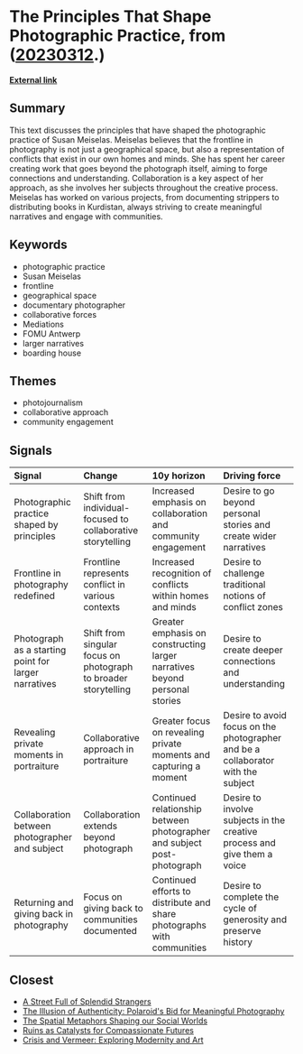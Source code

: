 # __The Principles That Shape Photographic Practice__, from ([20230312](https://kghosh.substack.com/p/20230312).)

__[External link](https://www.magnumphotos.com/theory-and-practice/susan-meiselas-work-ethic/?utm_source=substack&utm_medium=email)__



## Summary

This text discusses the principles that have shaped the photographic practice of Susan Meiselas. Meiselas believes that the frontline in photography is not just a geographical space, but also a representation of conflicts that exist in our own homes and minds. She has spent her career creating work that goes beyond the photograph itself, aiming to forge connections and understanding. Collaboration is a key aspect of her approach, as she involves her subjects throughout the creative process. Meiselas has worked on various projects, from documenting strippers to distributing books in Kurdistan, always striving to create meaningful narratives and engage with communities.

## Keywords

* photographic practice
* Susan Meiselas
* frontline
* geographical space
* documentary photographer
* collaborative forces
* Mediations
* FOMU Antwerp
* larger narratives
* boarding house

## Themes

* photojournalism
* collaborative approach
* community engagement

## Signals

| Signal                                               | Change                                                          | 10y horizon                                                                | Driving force                                                                    |
|:-----------------------------------------------------|:----------------------------------------------------------------|:---------------------------------------------------------------------------|:---------------------------------------------------------------------------------|
| Photographic practice shaped by principles           | Shift from individual-focused to collaborative storytelling     | Increased emphasis on collaboration and community engagement               | Desire to go beyond personal stories and create wider narratives                 |
| Frontline in photography redefined                   | Frontline represents conflict in various contexts               | Increased recognition of conflicts within homes and minds                  | Desire to challenge traditional notions of conflict zones                        |
| Photograph as a starting point for larger narratives | Shift from singular focus on photograph to broader storytelling | Greater emphasis on constructing larger narratives beyond personal stories | Desire to create deeper connections and understanding                            |
| Revealing private moments in portraiture             | Collaborative approach in portraiture                           | Greater focus on revealing private moments and capturing a moment          | Desire to avoid focus on the photographer and be a collaborator with the subject |
| Collaboration between photographer and subject       | Collaboration extends beyond photograph                         | Continued relationship between photographer and subject post-photograph    | Desire to involve subjects in the creative process and give them a voice         |
| Returning and giving back in photography             | Focus on giving back to communities documented                  | Continued efforts to distribute and share photographs with communities     | Desire to complete the cycle of generosity and preserve history                  |

## Closest

* [A Street Full of Splendid Strangers](ab6e3fcdacd5615fd45dda4664c395e5)
* [The Illusion of Authenticity: Polaroid's Bid for Meaningful Photography](ba6b48e83806da532c7578d24e914455)
* [The Spatial Metaphors Shaping our Social Worlds](d63a406f4c783d2b222951d987b912a9)
* [Ruins as Catalysts for Compassionate Futures](9e3df9dec95cee1464d33e4ab8528d91)
* [Crisis and Vermeer: Exploring Modernity and Art](4e8f844c46537ade8cde53e2c5f17565)